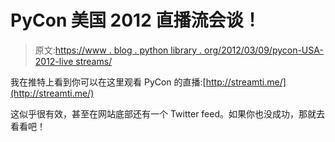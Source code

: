 # PyCon 美国 2012 直播流会谈！

> 原文:[https://www . blog . python library . org/2012/03/09/pycon-USA-2012-live streams/](https://www.blog.pythonlibrary.org/2012/03/09/pycon-usa-2012-livestreams/)

我在推特上看到你可以在这里观看 PyCon 的直播:[http://streamti.me/](http://streamti.me/)

这似乎很有效，甚至在网站底部还有一个 Twitter feed。如果你也没成功，那就去看看吧！